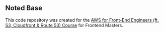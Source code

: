 ## Noted Base

This code repository was created for the [AWS for Front-End Engineers (ft. S3, Cloudfront & Route 53) Course](https://frontendmasters.com/courses/aws-frontend-react/) for Frontend Masters.
